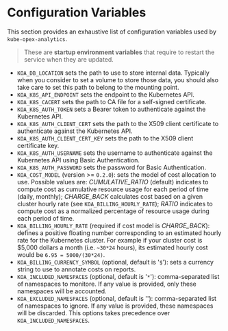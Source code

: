 # Configuration Variables
This section provides an exhaustive list of configuration variables used by `kube-opex-analytics`. 

> These are **startup environment variables** that require to restart the service when they are updated. 

* `KOA_DB_LOCATION` sets the path to use to store internal data. Typically when you consider to set a volume to store those data, you should also take care to set this path to belong to the mounting point.
* `KOA_K8S_API_ENDPOINT` sets the endpoint to the Kubernetes API.
* `KOA_K8S_CACERT` sets the path to CA file for a self-signed certificate.
* `KOA_K8S_AUTH_TOKEN` sets a Bearer token to authenticate against the Kubernetes API.
* `KOA_K8S_AUTH_CLIENT_CERT` sets the path to the X509 client certificate to authenticate against the Kubernetes API.
* `KOA_K8S_AUTH_CLIENT_CERT_KEY` sets the path to the X509 client certificate key.
* `KOA_K8S_AUTH_USERNAME` sets the username to authenticate against the Kubernetes API using Basic Authentication.
* `KOA_K8S_AUTH_PASSWORD` sets the password for Basic Authentication.
* `KOA_COST_MODEL` (version >= `0.2.0`): sets the model of cost allocation to use. Possible values are: _CUMULATIVE_RATIO_ (default) indicates to compute cost as cumulative resource usage for each period of time (daily, monthly); _CHARGE_BACK_ calculates cost based on a given cluster hourly rate (see `KOA_BILLING_HOURLY_RATE`); _RATIO_ indicates to compute cost as a normalized percentage of resource usage during each period of time.
* `KOA_BILLING_HOURLY_RATE` (required if cost model is _CHARGE_BACK_): defines a positive floating number corresponding to an estimated hourly rate for the Kubernetes cluster. For example if your cluster cost is $5,000 dollars a month (i.e. `~30*24` hours), its estimated hourly cost would be `6.95 = 5000/(30*24)`.
* `KOA_BILLING_CURRENCY_SYMBOL` (optional, default is '`$`'): sets a currency string to use to annotate costs on reports.
* `KOA_INCLUDED_NAMESPACES` (optional, default is '`*`'): comma-separated list of namespaces to monitore. If any value is provided, only these namespaces will be accounted.
* `KOA_EXCLUDED_NAMESPACES` (optional, default is ''): comma-separated list of namespaces to ignore. If any value is provided, these namespaces will be discarded. This options takes precedence over `KOA_INCLUDED_NAMESPACES`.

